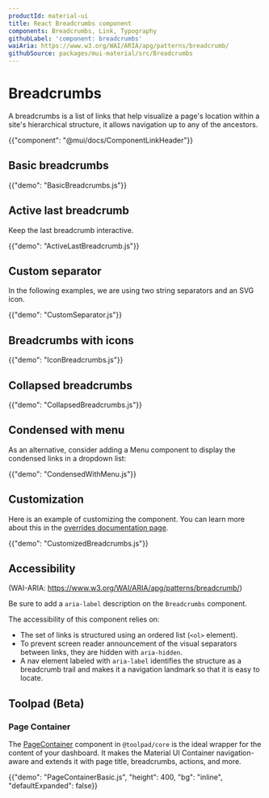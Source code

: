 ```yaml
---
productId: material-ui
title: React Breadcrumbs component
components: Breadcrumbs, Link, Typography
githubLabel: 'component: breadcrumbs'
waiAria: https://www.w3.org/WAI/ARIA/apg/patterns/breadcrumb/
githubSource: packages/mui-material/src/Breadcrumbs
---
```


# Breadcrumbs

<p class="description">A breadcrumbs is a list of links that help visualize a page's location within a site's hierarchical structure, it allows navigation up to any of the ancestors.</p>

{{"component": "@mui/docs/ComponentLinkHeader"}}

## Basic breadcrumbs

{{"demo": "BasicBreadcrumbs.js"}}

## Active last breadcrumb

Keep the last breadcrumb interactive.

{{"demo": "ActiveLastBreadcrumb.js"}}

## Custom separator

In the following examples, we are using two string separators and an SVG icon.

{{"demo": "CustomSeparator.js"}}

## Breadcrumbs with icons

{{"demo": "IconBreadcrumbs.js"}}

## Collapsed breadcrumbs

{{"demo": "CollapsedBreadcrumbs.js"}}

## Condensed with menu

As an alternative, consider adding a Menu component to display the condensed links in a dropdown list:

{{"demo": "CondensedWithMenu.js"}}

## Customization

Here is an example of customizing the component.
You can learn more about this in the [overrides documentation page](/material-ui/customization/how-to-customize/).

{{"demo": "CustomizedBreadcrumbs.js"}}

## Accessibility

(WAI-ARIA: https://www.w3.org/WAI/ARIA/apg/patterns/breadcrumb/)

Be sure to add a `aria-label` description on the `Breadcrumbs` component.

The accessibility of this component relies on:

- The set of links is structured using an ordered list (`<ol>` element).
- To prevent screen reader announcement of the visual separators between links, they are hidden with `aria-hidden`.
- A nav element labeled with `aria-label` identifies the structure as a breadcrumb trail and makes it a navigation landmark so that it is easy to locate.

## Toolpad (Beta)

### Page Container

The [PageContainer](https://mui.com/toolpad/core/react-page-container/) component in `@toolpad/core` is the ideal wrapper for the content of your dashboard. It makes the Material UI Container navigation-aware and extends it with page title, breadcrumbs, actions, and more.

{{"demo": "PageContainerBasic.js", "height": 400, "bg": "inline", "defaultExpanded": false}}
